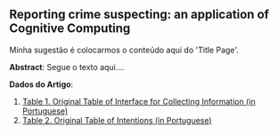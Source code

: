 ## Reporting crime suspecting: an application of Cognitive Computing

Minha sugestão é colocarmos o conteúdo aqui do 'Title Page'.

**Abstract**: Segue o texto aqui....

**Dados do Artigo**:
1. [Table 1. Original Table of Interface for Collecting Information (in Portuguese)](https://github.com/afcosta-ibm/reporting-crime-suspecting/blob/master/table-1.md)
2. [Table 2. Original Table of Intentions (in Portuguese)](https://github.com/afcosta-ibm/reporting-crime-suspecting/blob/master/table-2.md)
